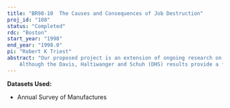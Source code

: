 ```yaml
---
title: "BR98-10  The Causes and Consequences of Job Destruction"
proj_id: "108"
status: "Completed"
rdc: "Boston"
start_year: "1998"
end_year: "1998.0"
pi: "Robert K Triest"
abstract: "Our proposed project is an extension of ongoing research on job creation and destruction in U.S. manufacturing summarized in Davis, Haltiwanger, and Schuh (1996).  A central finding of this research is the prominent role of job destruction in business cycle fluctuations.  Specifically, job destruction increases sharply and regularly in recessions, but job creation typically declines much less and by varying amounts across recessions.  Together, these features imply that job reallocation rises significantly during recessions. 
	Although the Davis, Haltiwanger and Schuh (DHS) results provide a fascinating look at what happens to job destruction -- i.e., how large it is, how much it varies, how long it lasts, in which kind of plants it occurs, etc. -- very little is known yet about why job destruction happens.  Thus, the goal of this research proposal is to discover what causes job destruction and, in doing so, delineate the causes from the consequences of  job destruction.  Initially, this research will follow the tradition of DHS, which is a largely descriptive empirical analysis of the data.  Later, we expect to introduce and estimate formal econometric models."
---
```


**Datasets Used:**

  - Annual Survey of Manufactures 

